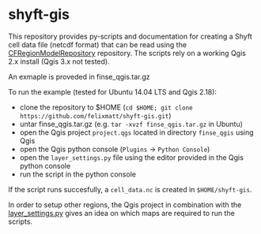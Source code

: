 # shyft-gis

This repository provides py-scripts and documentation for creating a Shyft cell data file 
(netcdf format) that can be read using the 
[CFRegionModelRepository](https://github.com/statkraft/shyft/blob/master/shyft/repository/netcdf/cf_region_model_repository.py) 
repository. The scripts rely on a working Qgis 2.x install (Qgis 3.x not tested).

An exmaple is proveded in finse_qgis.tar.gz

To run the example (tested for Ubuntu 14.04 LTS and Qgis 2.18):

- clone the repository to $HOME (`cd $HOME; git clone https://github.com/felixmatt/shyft-gis.git`)
- untar finse_qgis.tar.gz (e.g. `tar -xvzf finse_qgis.tar.gz` in Ubuntu)
- open the Qgis project `project.qgs` located in directory `finse_qgis` using Qgis
- open the Qgis python console (`Plugins` -> `Python Console`)
- open the `layer_settings.py` file using the editor provided in the Qgis python console
- run the script in the python console

If the script runs succesfully, a `cell_data.nc` is created in `$HOME/shyft-gis`.

In order to setup other regions, the Qgis project in combination with the [layer_settings.py](https://github.com/felixmatt/shyft-gis/blob/master/layer_settings.py)
gives an idea on which maps are required to run the scripts.

